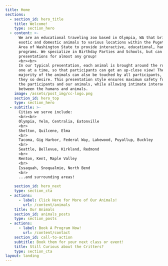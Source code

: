 ```yaml
---
title: Home
sections:
  - section_id: hero_title
    title: Welcome!
    type: section_hero
  - content: >-
      We are an educational traveling zoo based in Olympia, WA that brings
      exotic and domestic animals to various locations within the Puget Sound
      Area of Washington State to provide interactive, educational, hands-on
      programs. We specialize in Birthday Parties and Schools, but can do
      presentations for almost any group!
      <br><br>
      In our typical presentation, each animal is brought around the room
      one at a time, so that participants can get an up-close view! The
      majority of the animals can also be touched by all participants, if
      they so desire. This presentation style ensures maximum safety for
      the participants and our animals, while allowing intimate interaction
      between the humans and animals.
    image: /assets/post_img/cc-logo.png
    section_id: hero_top
    type: section_hero
  - subtitle: >-
      Cities we serve include: 
      <br><br>
      Olympia, Yelm, Centralia, Eatonville 
      <br>      
      Shelton, Quilcene, Elma
      <br>
      Tacoma, Gig Harbor, Federal Way, Lakewood, Puyallup, Buckley
      <br>
      Seattle, Bellevue, Kirkland, Redmond
      <br>
      Renton, Kent, Maple Valley
      <br>
      Issaquah, Snoqualmie, North Bend
      <br>
      ...and surrounding areas!

    section_id: hero_next
    type: section_cta
  - actions:
      - label: Click Here for More of Our Animals!
        url: /content/animals
    title: Our Animals
    section_id: animals_posts
    type: section_posts
  - actions:
      - label: Book A Program Now!
        url: /content/contact
    section_id: call-to-action
    subtitle: Book them for your next class or event!
    title: Still Curious about the Critters?
    type: section_cta
layout: landing
---
```


